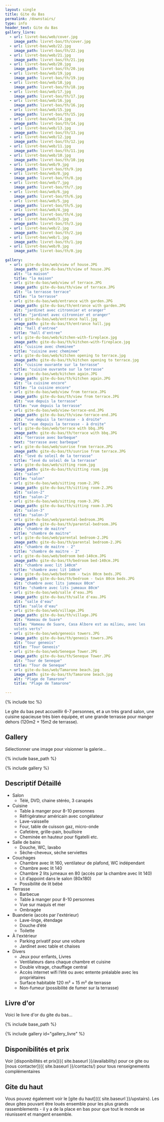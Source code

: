 ```yaml
---
layout: single
title: Gite du Bas
permalink: /downstairs/
type: info
header_text: Gite du Bas
gallery_livre:
  - url: livret-bas/web/cover.jpg
    image_path: livret-bas/th/cover.jpg
  - url: livret-bas/web/22.jpg
    image_path: livret-bas/th/22.jpg
  - url: livret-bas/web/21.jpg
    image_path: livret-bas/th/21.jpg
  - url: livret-bas/web/20.jpg
    image_path: livret-bas/th/20.jpg
  - url: livret-bas/web/19.jpg
    image_path: livret-bas/th/19.jpg
  - url: livret-bas/web/18.jpg
    image_path: livret-bas/th/18.jpg
  - url: livret-bas/web/17.jpg
    image_path: livret-bas/th/17.jpg
  - url: livret-bas/web/16.jpg
    image_path: livret-bas/th/16.jpg
  - url: livret-bas/web/15.jpg
    image_path: livret-bas/th/15.jpg
  - url: livret-bas/web/14.jpg
    image_path: livret-bas/th/14.jpg
  - url: livret-bas/web/13.jpg
    image_path: livret-bas/th/13.jpg
  - url: livret-bas/web/12.jpg
    image_path: livret-bas/th/12.jpg
  - url: livret-bas/web/11.jpg
    image_path: livret-bas/th/11.jpg
  - url: livret-bas/web/10.jpg
    image_path: livret-bas/th/10.jpg
  - url: livret-bas/web/9.jpg
    image_path: livret-bas/th/9.jpg
  - url: livret-bas/web/8.jpg
    image_path: livret-bas/th/8.jpg
  - url: livret-bas/web/7.jpg
    image_path: livret-bas/th/7.jpg
  - url: livret-bas/web/6.jpg
    image_path: livret-bas/th/6.jpg
  - url: livret-bas/web/5.jpg
    image_path: livret-bas/th/5.jpg
  - url: livret-bas/web/4.jpg
    image_path: livret-bas/th/4.jpg
  - url: livret-bas/web/3.jpg
    image_path: livret-bas/th/3.jpg
  - url: livret-bas/web/2.jpg
    image_path: livret-bas/th/2.jpg
  - url: livret-bas/web/1.jpg
    image_path: livret-bas/th/1.jpg
  - url: livret-bas/web/0.jpg
    image_path: livret-bas/th/0.jpg
  
gallery:
  - url: gite-du-bas/web/view of house.JPG
    image_path: gite-du-bas/th/view of house.JPG
    alt: "la maison"
    title: "la maison"
  - url: gite-du-bas/web/view of terrace.JPG
    image_path: gite-du-bas/th/view of terrace.JPG
    alt: "la terrasse terrace"
    title: "la terrasse"
  - url: gite-du-bas/web/entrance with garden.JPG
    image_path: gite-du-bas/th/entrance with garden.JPG
    alt: "jardinet avec citronnier et oranger"
    title: "jardinet avec citronnier et oranger"
  - url: gite-du-bas/web/entrance hall.jpg
    image_path: gite-du-bas/th/entrance hall.jpg
    alt: "hall d'entree"
    title: "hall d'entree"
  - url: gite-du-bas/web/kitchen-with-fireplace.jpg
    image_path: gite-du-bas/th/kitchen-with-fireplace.jpg
    alt: "cuisine avec cheminee"
    title: "cuisine avec cheminee"
  - url: gite-du-bas/web/kitchen opening to terrace.jpg
    image_path: gite-du-bas/th/kitchen opening to terrace.jpg
    alt: "cuisine ouvrante sur la terrasse"
    title: "cuisine ouvrante sur la terrasse"
  - url: gite-du-bas/web/kitchen again.JPG
    image_path: gite-du-bas/th/kitchen again.JPG
    alt: "la cuisine encore"
    title: "la cuisine encore"
  - url: gite-du-bas/web/view from terrace.JPG
    image_path: gite-du-bas/th/view from terrace.JPG
    alt: "vue depuis la terrasse"
    title: "vue depuis la terrasse"
  - url: gite-du-bas/web/view-terrace-end.JPG
    image_path: gite-du-bas/th/view-terrace-end.JPG
    alt: "vue depuis la terrasse - à droite"
    title: "vue depuis la terrasse - à droite"
  - url: gite-du-bas/web/terrace with bbq.JPG 
    image_path: gite-du-bas/th/terrace with bbq.JPG 
    alt: "terrasse avec barbeque" 
    text: "terrasse avec barbeque" 
  - url: gite-du-bas/web/sunrise from terrace.JPG
    image_path: gite-du-bas/th/sunrise from terrace.JPG 
    alt: "levé du soleil de la terrasse" 
    title: "levé du soleil de la terrasse" 
  - url: gite-du-bas/web/sitting room.jpg
    image_path: gite-du-bas/th/sitting room.jpg
    alt: "salon"
    title: "salon"
  - url: gite-du-bas/web/sitting room-2.JPG
    image_path: gite-du-bas/th/sitting room-2.JPG
    alt: "salon-2"
    title: "salon-2"
  - url: gite-du-bas/web/sitting room-3.JPG
    image_path: gite-du-bas/th/sitting room-3.JPG
    alt: "salon-3"
    title: "salon-3"
  - url: gite-du-bas/web/parental-bedroom.JPG
    image_path: gite-du-bas/th/parental-bedroom.JPG
    alt: "chambre de maitre"
    title: "chambre de maitre"
  - url: gite-du-bas/web/parental bedroom-2.JPG
    image_path: gite-du-bas/th/parental bedroom-2.JPG
    alt: "chambre de maitre - 2"
    title: "chambre de maitre - 2"
  - url: gite-du-bas/web/bedroom bed-140cm.JPG
    image_path: gite-du-bas/th/bedroom bed-140cm.JPG
    alt: "chambre avec lit 140cm"
    title: "chambre avec lit 140cm"
  - url: gite-du-bas/web/bedroom - twin 80cm beds.JPG
    image_path: gite-du-bas/th/bedroom - twin 80cm beds.JPG
    alt: "chambre avec lits jumeaux 80cm"
    title: "chambre avec lits jumeaux 80cm"
  - url: gite-du-bas/web/salle d'eau.JPG
    image_path: gite-du-bas/th/salle d'eau.JPG
    alt: "salle d'eau"
    title: "salle d'eau"
  - url: gite-du-bas/web/village.JPG
    image_path: gite-du-bas/th/village.JPG
    alt: "Hameau de Suare"
    title: "Hameau de Suare, Casa Albore est au milieu, avec les
    volets verts"
  - url: gite-du-bas/web/geneois towers.JPG
    image_path: gite-du-bas/th/geneois towers.JPG
    alt: "tour geneois"
    title: "Tour Geneois"
  - url: gite-du-bas/web/Seneque Tower.JPG
    image_path: gite-du-bas/th/Seneque Tower.JPG
    alt: "Tour de Seneque"
    title: "Tour de Seneque"
  - url: gite-du-bas/web/Tamarone beach.jpg
    image_path: gite-du-bas/th/Tamarone beach.jpg
    alt: "Plage de Tamarone"
    title: "Plage de Tamarone"
  
---
```


{% include toc %}

Le gite du bas peut accueillir 6-7 personnes, et a un très grand
salon, une cuisine spacieuse très bien équipée, et une grande terrasse
pour manger dehors (120m2 + 15m2 de terrasse).

## Gallery

Sélectionner une image pour visionner la galerie...

{% include base_path %}

{% include gallery %}

## Descriptif Détaillé

* Salon
  * Télé, DVD, chaine stéréo, 3 canapés
* Cuisine
  * Table à manger pour 8-10 personnes
  * Réfrigérateur américain avec congélateur
  * Lave-vaisselle
  * Four, table de cuisson gaz, micro-onde
  * Cafetière, grille-pain, bouilloire
  * Cheminée en hauteur pour figatelli etc.
* Salle de bains
  * Douche, WC, lavabo
  * Sèche-cheveux, sèche serviettes
* Couchages
  * Chambre avec lit 160, ventilateur de plafond, WC indépendant
  * Chambre avec lit 140
  * Chambre 2 lits jumeaux en 80
     (accès par la chambre avec lit 140)
  * Lit d’appoint dans le salon (80x180)
  * Possibilité de lit bébé
* Terrasse
  * Barbecue
  * Table à manger pour 8-10 personnes
  * Vue sur maquis et mer
  * Ombragée
* Buanderie (accès par l'extérieur)
  * Lave-linge, étendage
  * Douche d’été
  * Toilette
* À l'extérieur
  * Parking privatif pour une voiture
  * Jardinet avec table et chaises
* Divers
  * Jeux pour enfants, Livres
  * Ventilateurs dans chaque chambre et cuisine
  * Double vitrage, chauffage central
  * Accès internet wifi l’été ou avec entente préalable avec les propriétaires
  * Surface habitable 120 m² + 15 m² de terrasse
  * Non-fumeur (possibilité de fumer sur la terrasse)


## Livre d'or

Voici le livre d'or du gite du bas...

{% include base_path %}

{% include gallery id="gallery_livre" %}

## Disponibilités et prix

Voir [disponibilités et prix]({{ site.baseurl }}/availability) pour ce gite ou
[nous contacter]({{ site.baseurl }}/contacts/) pour tous renseignements complémentaires

## Gite du haut

Vous pouvez également voir le [gite du haut]({{ site.baseurl }}/upstairs). Les deux
gites pouvant être loués ensemble pour les plus grands rassemblements -
il y a de la place en bas pour que tout le monde se réunissent et
mangent ensemble.
